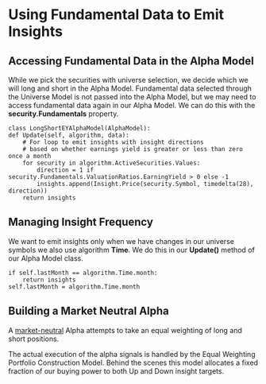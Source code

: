 # Using Fundamental Data to Emit Insights
## Accessing Fundamental Data in the Alpha Model
While we pick the securities with universe selection, we decide which we will long and short in the Alpha Model. Fundamental data selected through the Universe Model is not passed into the Alpha Model, but we may need to access fundamental data again in our Alpha Model. We can do this with the **security.Fundamentals** property.

    class LongShortEYAlphaModel(AlphaModel):    
    def Update(self, algorithm, data):
        # For loop to emit insights with insight directions 
        # based on whether earnings yield is greater or less than zero once a month
        for security in algorithm.ActiveSecurities.Values:
            direction = 1 if security.Fundamentals.ValuationRatios.EarningYield > 0 else -1 
            insights.append(Insight.Price(security.Symbol, timedelta(28), direction)) 
        return insights

## Managing Insight Frequency
We want to emit insights only when we have changes in our universe symbols we also use algorithm **Time**. We do this in our **Update()** method of our Alpha Model class.

    if self.lastMonth == algorithm.Time.month:
        return insights
    self.lastMonth = algorithm.Time.month

## Building a Market Neutral Alpha
A [market-neutral](https://www.investopedia.com/terms/m/marketneutral.asp) Alpha attempts to take an equal weighting of long and short positions.

The actual execution of the alpha signals is handled by the Equal Weighting Portfolio Construction Model. Behind the scenes this model allocates a fixed fraction of our buying power to both Up and Down insight targets.